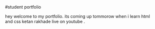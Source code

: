 #student portfolio

hey welcome to my portfolio. its coming up tommorow when i learn html and css ketan rakhade live on youtube .